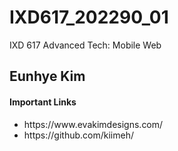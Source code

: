 # IXD617_202290_01
IXD 617 Advanced Tech: Mobile Web


<h2>Eunhye Kim</h2>
<h4>Important Links</h4>
<ul>
  <li>https://www.evakimdesigns.com/ </li>
  <li>https://github.com/kiimeh/</li>
 </ul>
